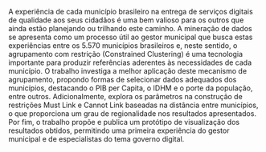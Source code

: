 A experiência de cada município brasileiro na entrega de serviços digitais de qualidade aos seus cidadãos é uma bem valioso para os outros que ainda estão planejando ou trilhando este caminho. A mineração de dados se apresenta como um processo útil ao gestor municipal que busca estas experiências entre os 5.570 municípios brasileiros e, neste sentido, o agrupamento com restrição (Constrained Clustering) é uma tecnologia importante para produzir referências aderentes às necessidades de cada município. O trabalho investiga a melhor aplicação deste mecanismo de agrupamento, propondo formas de selecionar dados adequados dos municípios, destacando o PIB per Capita, o IDHM e o porte da população, entre outros. Adicionalmente, explora os parâmetros na construção de restrições Must Link e Cannot Link baseadas na distância entre municípios, o que proporciona um grau de regionalidade nos resultados apresentados. Por fim, o trabalho propõe e publica um protótipo de visualização dos resultados obtidos, permitindo uma primeira experiência do gestor municipal e de especialistas do tema governo digital. 
